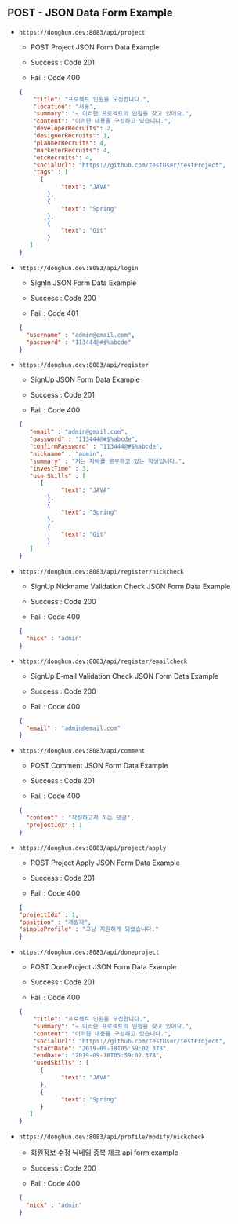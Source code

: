 ## POST - JSON Data Form Example

* `https://donghun.dev:8083/api/project`

  * POST Project JSON Form Data Example

  * Success : Code 201

  * Fail : Code 400

  ```JSON
  {
      "title": "프로젝트 인원을 모집합니다.",
      "location": "서울",
      "summary": "~ 이러한 프로젝트의 인원을 찾고 있어요.",
      "content": "이러한 내용을 구성하고 있습니다.",
      "developerRecruits": 2,
      "designerRecruits": 1,
      "plannerRecruits": 4,
      "marketerRecruits": 4,
      "etcRecruits": 4,
      "socialUrl": "https://github.com/testUser/testProject",
      "tags" : [
        {
              "text": "JAVA"
          },
          {
              "text": "Spring"
          },
          {
              "text": "Git"
          }
     ]
  }
  ```


* `https://donghun.dev:8083/api/login`

  * SignIn JSON Form Data Example

  * Success : Code 200

  * Fail : Code 401

  ```JSON
  {
    "username" : "admin@email.com",
    "password" : "113444@#$%abcde"
  }
  ```


* `https://donghun.dev:8083/api/register`

  * SignUp JSON Form Data Example

  * Success : Code 201

  * Fail : Code 400

  ```JSON
  {
     "email" : "admin@gmail.com",
     "password" : "113444@#$%abcde",
     "confirmPassword" : "113444@#$%abcde",
     "nickname" : "admin",
     "summary" : "저는 자바를 공부하고 있는 학생입니다.",
     "investTime" : 3,
     "userSkills" : [
        {
              "text": "JAVA"
          },
          {
              "text": "Spring"
          },
          {
              "text": "Git"
          }
     ]
  }
  ```


* `https://donghun.dev:8083/api/register/nickcheck`

  * SignUp Nickname Validation Check JSON Form Data Example

  * Success : Code 200

  * Fail : Code 400

  ```JSON
  {
    "nick" : "admin"
  }
  ```


* `https://donghun.dev:8083/api/register/emailcheck`

  * SignUp E-mail Validation Check JSON Form Data Example

  * Success : Code 200

  * Fail : Code 400

  ```JSON
  {
    "email" : "admin@email.com"
  }
  ```


* `https://donghun.dev:8083/api/comment`

  * POST Comment JSON Form Data Example

  * Success : Code 201

  * Fail : Code 400

  ```JSON
  {
    "content" : "작성하고자 하는 댓글",
    "projectIdx" : 1
  }
  ```

* `https://donghun.dev:8083/api/project/apply`

  * POST Project Apply JSON Form Data Example

  * Success : Code 201

  * Fail : Code 400

  ```JSON
  {
  "projectIdx" : 1,
  "position" : "개발자",
  "simpleProfile" : "그냥 지원하게 되었습니다."
  }
  ```

* `https://donghun.dev:8083/api/doneproject`

  * POST DoneProject JSON Form Data Example

  * Success : Code 201

  * Fail : Code 400

  ```JSON
  {
      "title": "프로젝트 인원을 모집합니다.",
      "summary": "~ 이러한 프로젝트의 인원을 찾고 있어요.",
      "content": "이러한 내용을 구성하고 있습니다.",
      "socialUrl": "https://github.com/testUser/testProject",
      "startDate": "2019-09-18T05:59:02.378",
      "endDate": "2019-09-18T05:59:02.378",
      "usedSkills" : [
        {
              "text": "JAVA"
        },
        {
              "text": "Spring"
        }
     ]
  }
  ```

* `https://donghun.dev:8083/api/profile/modify/nickcheck`

  * 회원정보 수정 닉네임 중복 체크 api form example

  * Success : Code 200

  * Fail : Code 400

  ```JSON
  {
    "nick" : "admin"
  }
  ```